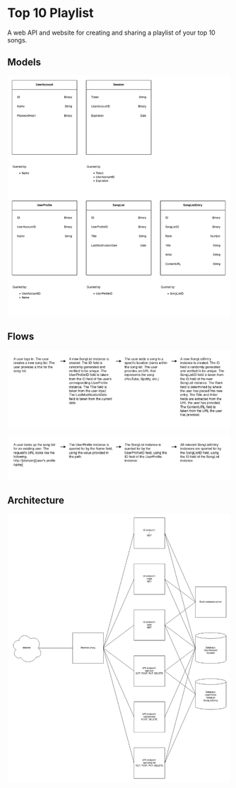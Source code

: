 # Top 10 Playlist

A web API and website for creating and sharing a playlist of your top 10 songs.

## Models

![Models](https://github.com/shinhugh/top-ten-playlist/blob/main/readme_assets/models.png)

## Flows

![Flow: Create song list](https://github.com/shinhugh/top-ten-playlist/blob/main/readme_assets/flow_create_song_list.png)

![Flow: View song list](https://github.com/shinhugh/top-ten-playlist/blob/main/readme_assets/flow_view_song_list.png)

## Architecture

![Architecture](https://github.com/shinhugh/top-ten-playlist/blob/main/readme_assets/architecture.png)

